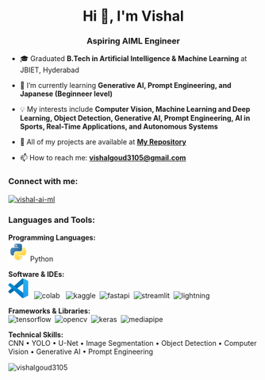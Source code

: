 <h1 align="center">Hi 👋, I'm Vishal</h1>
<h3 align="center">Aspiring AIML Engineer</h3>

- 🎓 Graduated **B.Tech in Artificial Intelligence & Machine Learning** at JBIET, Hyderabad
 
- 🌱 I’m currently learning **Generative AI, Prompt Engineering, and Japanese (Beginneer level)**
  
- 💡 My interests include **Computer Vision, Machine Learning and Deep Learning, Object Detection, Generative AI, Prompt Engineering, AI in Sports, Real-Time Applications, and Autonomous Systems**
  
- 📂 All of my projects are available at [**My Repository**](https://github.com/Vishalgoud3105?tab=repositories)
  
- 📫 How to reach me: **vishalgoud3105@gmail.com**

<h3 align="left">Connect with me:</h3>
<p align="left">
<a href="https://linkedin.com/in/vishal-ai-ml" target="blank"><img align="center" src="https://raw.githubusercontent.com/rahuldkjain/github-profile-readme-generator/master/src/images/icons/Social/linked-in-alt.svg" alt="vishal-ai-ml" height="30" width="40" /></a>
</p>

<h3 align="left">Languages and Tools:</h3>
<p align="left">
  <b>Programming Languages:</b><br/>
  <img src="https://raw.githubusercontent.com/devicons/devicon/master/icons/python/python-original.svg" alt="python" width="40" height="40"/> Python
</p>

<p align="left">
  <b>Software & IDEs:</b><br/>
  <img src="https://raw.githubusercontent.com/devicons/devicon/master/icons/vscode/vscode-original.svg" alt="vscode" width="40" height="40"/> &nbsp;
  <img src="https://upload.wikimedia.org/wikipedia/commons/d/d0/Google_Colaboratory_SVG_Logo.svg" alt="colab" width="40" height="60"/> &nbsp;
  <img src="https://www.vectorlogo.zone/logos/kaggle/kaggle-icon.svg" alt="kaggle" width="40" height="40"/>&nbsp;
  <img src="https://fastapi.tiangolo.com/img/logo-margin/logo-teal.png" alt="fastapi" width="60" height="25"/>&nbsp;
  <img src="https://streamlit.io/images/brand/streamlit-logo-secondary-colormark-darktext.svg" alt="streamlit" width="80" height="40"/>&nbsp;
  <img src="[https://lightning.ai/images/logos/lightning-icon.svg](https://www.google.com/imgres?q=lightning%20ai%20png&imgurl=https%3A%2F%2Favatars.githubusercontent.com%2Fu%2F58386951%3Fs%3D200%26v%3D4&imgrefurl=https%3A%2F%2Fgithub.com%2Flightning-ai&docid=nG30TB_rvkDIiM&tbnid=asVFDgoLkzm3-M&vet=12ahUKEwin7e7KjoWNAxXJfGwGHUtcGIkQM3oECGAQAA..i&w=200&h=200&hcb=2&ved=2ahUKEwin7e7KjoWNAxXJfGwGHUtcGIkQM3oECGAQAA)" alt="lightning" width="40" height="40"/>
</p>

<p align="left">
  <b>Frameworks & Libraries:</b><br/>
  <img src="https://www.vectorlogo.zone/logos/tensorflow/tensorflow-icon.svg" alt="tensorflow" width="40" height="40"/>&nbsp;
  <img src="https://upload.wikimedia.org/wikipedia/commons/3/32/OpenCV_Logo_with_text_svg_version.svg" alt="opencv" width="60" height="40"/>&nbsp;
  <img src="https://upload.wikimedia.org/wikipedia/commons/a/ae/Keras_logo.svg" alt="keras" width="60" height="40"/>&nbsp;
  <img src="https://avatars.githubusercontent.com/u/39642404?s=200&v=4" alt="mediapipe" width="40" height="40"/>
</p>

<p align="left">
  <b>Technical Skills:</b><br/>
  CNN • YOLO • U-Net • Image Segmentation • Object Detection • Computer Vision • Generative AI • Prompt Engineering
</p>

<p><img align="center" src="https://github-readme-stats.vercel.app/api/top-langs?username=vishalgoud3105&show_icons=true&locale=en&layout=compact" alt="vishalgoud3105" /></p>

